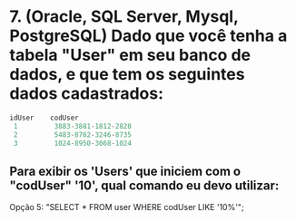 # 7. (Oracle, SQL Server, Mysql, PostgreSQL) Dado que você tenha a tabela "User" em seu banco de dados, e que tem os seguintes dados cadastrados:
```sql
idUser    codUser
 1         3883-3881-1812-2828
 2         5483-8762-3246-8735
 3         1024-8950-3068-1024 
```
## Para exibir os 'Users' que iniciem com o "codUser" '10', qual comando eu devo utilizar:
Opção 5: "SELECT * FROM user WHERE codUser LIKE '10%'";
